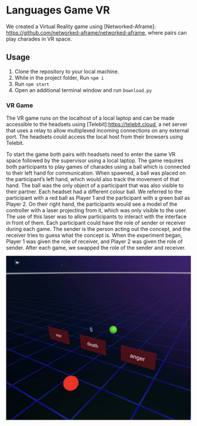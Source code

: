 # Languages Game VR

We created a Virtual Reality game using [Networked-Aframe]: https://github.com/networked-aframe/networked-aframe, where pairs can play charades in VR space.

## Usage
1. Clone the repository to your local machine.
2. While in the project folder, Run ```npm i```
3. Run ```npm start```
4. Open an additional terminal window and run ```Download.py```

### VR Game
The VR game runs on the localhost of a local laptop and can be made accessible to the headsets using [Telebit]:https://telebit.cloud, a net server that uses a relay to allow multiplexed incoming connections on any external port. The headsets could access the local host from their browsers using Telebit.

To start the game both pairs with headsets need to enter the same VR space followed by the supervisor using a local laptop.
The game requires both participants to play games of charades using a ball which is connected to their left hand for communication. When spawned, a ball was placed on the participant’s left hand, which would also track the movement of that hand. The ball was the only object of a participant that was also visible to their partner. Each headset had a different colour ball. We referred to the participant with a red ball as Player 1 and the participant with a green ball as Player 2. On their right hand, the participants would see a model of the controller with a laser projecting from it, which was only visible to the user. The use of this laser was to allow participants to interact with the interface in front of them. Each participant could have the role of sender or receiver during each game. The sender is the person acting out the concept, and the receiver tries to guess what the concept is.
When the experiment began, Player 1 was given the role of receiver, and Player 2 was given the role of sender. After each game, we swapped the role of the sender and receiver.

![Alt text](scripts/img/VRGame.png)

